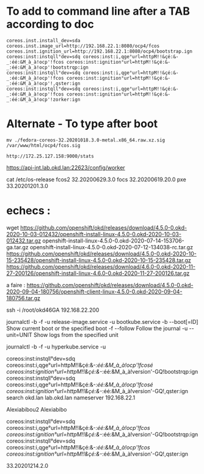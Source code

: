 # To add to command line after a TAB according to doc
```
coreos.inst.install_dev=sda coreos.inst.image_url=http://192.168.22.1:8080/ocp4/fcos coreos.inst.ignition_url=http://192.168.22.1:8080/ocp4/bootstrap.ign
coreos:inst:instqll°dev=sdq coreos:inst:i,qge°url=httpM!!&çé:&-_:éé:&M_à_à!ocp'!fcos coreos:inst:ignition°url=httpM!!&çé:&-_:éé:&M_à_à!ocp'!bootstrqp:ign
coreos:inst:instqll°dev=sdq coreos:inst:i,qge°url=httpM!!&çé:&-_:éé:&M_à_à!ocp'!fcos coreos:inst:ignition°url=httpM!!&çé:&-_:éé:&M_à_à!ocp'!,qster:ign
coreos:inst:instqll°dev=sdq coreos:inst:i,qge°url=httpM!!&çé:&-_:éé:&M_à_à!ocp'!fcos coreos:inst:ignition°url=httpM!!&çé:&-_:éé:&M_à_à!ocp'!zorker:ign
```

# Alternate - To type after boot


```
mv ./fedora-coreos-32.20201018.3.0-metal.x86_64.raw.xz.sig /var/www/html/ocp4/fcos.sig

http://172.25.127.158:9000/stats
```

https://api-int.lab.okd.lan:22623/config/worker


cat /etc/os-release
fcos2 32.20200629.3.0
focs 32.20200619.20.0
pxe 33.20201201.3.0

# echecs :
wget https://github.com/openshift/okd/releases/download/4.5.0-0.okd-2020-10-03-012432/openshift-install-linux-4.5.0-0.okd-2020-10-03-012432.tar.gz
openshift-install-linux-4.5.0-0.okd-2020-07-14-153706-ga.tar.gz
openshift-install-linux-4.5.0-0.okd-2020-07-12-134038-rc.tar.gz
https://github.com/openshift/okd/releases/download/4.5.0-0.okd-2020-10-15-235428/openshift-install-linux-4.5.0-0.okd-2020-10-15-235428.tar.gz
https://github.com/openshift/okd/releases/download/4.6.0-0.okd-2020-11-27-200126/openshift-install-linux-4.6.0-0.okd-2020-11-27-200126.tar.gz


a faire : https://github.com/openshift/okd/releases/download/4.5.0-0.okd-2020-09-04-180756/openshift-client-linux-4.5.0-0.okd-2020-09-04-180756.tar.gz



ssh -i /root/okd46GA 192.168.22.200

journalctl -b -f -u release-image.service -u bootkube.service
 -b --boot[=ID]             Show current boot or the specified boot
 -f --follow                Follow the journal
-u --unit=UNIT             Show logs from the specified unit

journalctl -b -f -u hyperkube.service -u 

coreos:inst:instqll°dev=sdq coreos:inst:i,qge°url=httpM!!&çé:&-_:éé:&M_à_à!ocp'!fcosé coreos:inst:ignition°url=httpM!!&çé:&-_:éé:&M_à_à!version'-GQ!bootstrqp:ign
coreos:inst:instqll°dev=sdq coreos:inst:i,qge°url=httpM!!&çé:&-_:éé:&M_à_à!ocp'!fcosé coreos:inst:ignition°url=httpM!!&çé:&-_:éé:&M_à_à!version'-GQ!,qster:ign
search okd.lan lab.okd.lan
nameserver 192.168.22.1

Alexiabibou2
Alexiabibo

coreos:inst:instqll°dev=sdq coreos:inst:i,qge°url=httpM!!&çé:&-_:éé:&M_à_à!ocp'!fcos coreos:inst:ignition°url=httpM!!&çé:&-_:éé:&M_à_à!version'-GQ!bootstrqp:ign
coreos:inst:instqll°dev=sdq coreos:inst:i,qge°url=httpM!!&çé:&-_:éé:&M_à_à!ocp'!fcos coreos:inst:ignition°url=httpM!!&çé:&-_:éé:&M_à_à!version'-GQ!,qster:ign

33.20201214.2.0
